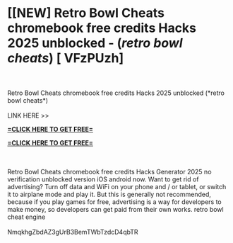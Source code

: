 # [[NEW] Retro Bowl Cheats chromebook free credits Hacks 2025 unblocked - (*retro bowl cheats*) [ VFzPUzh]
<br>
<br>Retro Bowl Cheats chromebook free credits Hacks 2025 unblocked (*retro bowl cheats*)
<br>
<br>LINK HERE >> 

**[=CLICK HERE TO GET FREE=](https://www.google.com/url?q=https%3A%2F%2Fappbitly.com%2FuxHKU)**


**[=CLICK HERE TO GET FREE=](https://www.google.com/url?q=https%3A%2F%2Fappbitly.com%2FuxHKU)**


<br>
<br>Retro Bowl Cheats chromebook free credits Hacks Generator 2025 no verification unblocked version iOS android now.  Want to get rid of advertising? Turn off data and WiFi on your phone and / or tablet, or switch it to airplane mode and play it.  But this is generally not recommended, because if you play games for free, advertising is a way for developers to make money, so developers can get paid from their own works.  retro bowl cheat engine
<br>
<br>NmqkhgZbdAZ3gUrB3BemTWbTzdcD4qbTR
<br>
